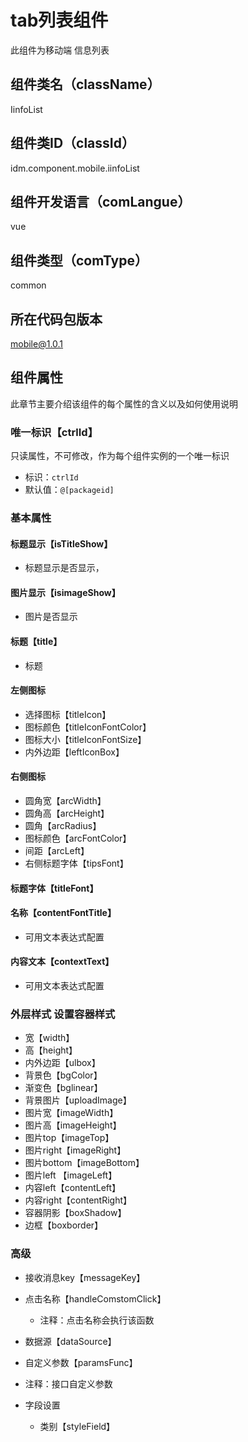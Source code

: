 # tab列表组件
此组件为移动端 信息列表

## 组件类名（className）
IinfoList

## 组件类ID（classId）
idm.component.mobile.iinfoList

## 组件开发语言（comLangue）
vue

## 组件类型（comType）
common

## 所在代码包版本
mobile@1.0.1

## 组件属性

此章节主要介绍该组件的每个属性的含义以及如何使用说明

### 唯一标识【ctrlId】

只读属性，不可修改，作为每个组件实例的一个唯一标识
- 标识：`ctrlId`
- 默认值：`@[packageid]`

### 基本属性

#### 标题显示【isTitleShow】
- 标题显示是否显示， 


#### 图片显示【isimageShow】

- 图片是否显示

#### 标题【title】

- 标题

#### 左侧图标

  - 选择图标【titleIcon】
  - 图标颜色【titleIconFontColor】
  - 图标大小【titleIconFontSize】
  - 内外边距【leftIconBox】

#### 右侧图标

  - 圆角宽【arcWidth】
  - 圆角高【arcHeight】
  - 圆角【arcRadius】
  - 图标颜色【arcFontColor】
  - 间距【arcLeft】
  - 右侧标题字体【tipsFont】

#### 标题字体【titleFont】

#### 名称【contentFontTitle】
  - 可用文本表达式配置

#### 内容文本【contextText】
  - 可用文本表达式配置

### 外层样式 设置容器样式

  - 宽【width】
  - 高【height】
  - 内外边距【ulbox】
  - 背景色【bgColor】
  - 渐变色【bglinear】
  - 背景图片【uploadImage】
  - 图片宽【imageWidth】
  - 图片高【imageHeight】
  - 图片top【imageTop】
  - 图片right【imageRight】
  - 图片bottom【imageBottom】
  - 图片left 【imageLeft】
  - 内容left【contentLeft】
  - 内容right【contentRight】
  - 容器阴影【boxShadow】
  - 边框【boxborder】

### 高级

- 接收消息key【messageKey】

- 点击名称【handleComstomClick】
  - 注释：点击名称会执行该函数

- 数据源【dataSource】

- 自定义参数【paramsFunc】
 - 注释：接口自定义参数

- 字段设置
  - 类别【styleField】
